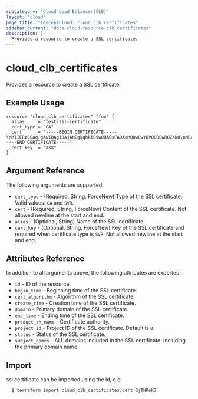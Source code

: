 ```yaml
---
subcategory: "Cloud Load Balancer(CLB)"
layout: "cloud"
page_title: "TencentCloud: cloud_clb_certificates"
sidebar_current: "docs-cloud-resource-clb_certificates"
description: |-
  Provides a resource to create a SSL certificate.
---
```


# cloud_clb_certificates

Provides a resource to create a SSL certificate.

## Example Usage

```hcl
resource "cloud_clb_certificates" "foo" {
  alias     = "test-ssl-certificate"
  cert_type = "CA"
  cert      = "-----BEGIN CERTIFICATE-----\nMIIERzCCAq+gAwIBAgIBAjANBgkqhkiG9w0BAQsFADAoMQ0wCwYDVQQDEwR0ZXN0\nMRcwFQYDVQQKEw50ZXJyYWZvcm0gdGVzdDAeFw0xOTA4MTMwMzE5MzlaFw0yOTA4\nMTAwMzE5MzlaMC4xEzARBgNVBAMTCnNlcnZlciBzc2wxFzAVBgNVBAoTDnRlcnJh\nZm9ybS10ZXN0MIIBojANBgkqhkiG9w0BAQEFAAOCAY8AMIIBigKCAYEA1Ryp+DKK\nSNFKZsPtwfR+jzOnQ8YFieIKYgakV688d8YgpolenbmeEPrzT87tunFD7G9f6ALG\nND8rj7npj0AowxhOL/h/v1D9u0UsIaj5i2GWJrqNAhGLaxWiEB/hy5WOiwxDrGei\ngQqJkFM52Ep7G1Yx7PHJmKFGwN9FhIsFi1cNZfVRopZuCe/RMPNusNVZaIi+qcEf\nfsE1cmfmuSlG3Ap0RKOIyR0ajDEzqZn9/0R7VwWCF97qy8TNYk94K/1tq3zyhVzR\nZ83xOSfrTqEfb3so3AU2jyKgYdwr/FZS72VCHS8IslgnqJW4izIXZqgIKmHaRZtM\nN4jUloi6l/6lktt6Lsgh9xECecxziSJtPMaog88aC8HnMqJJ3kScGCL36GYG+Kaw\n5PnDlWXBaeiDe8z/eWK9+Rr2M+rhTNxosAVGfDJyxAXyiX49LQ0v7f9qzwc/0JiD\nbvsUv1cm6OgpoEMP9SXqqBdwGqeKbD2/2jlP48xlYP6l1SoJG3GgZ8dbAgMBAAGj\ndjB0MAwGA1UdEwEB/wQCMAAwEwYDVR0lBAwwCgYIKwYBBQUHAwEwDwYDVR0PAQH/\nBAUDAweAADAdBgNVHQ4EFgQULwWKBQNLL9s3cb3tTnyPVg+mpCMwHwYDVR0jBBgw\nFoAUKwfrmq791mY831S6UHARHtgYnlgwDQYJKoZIhvcNAQELBQADggGBAMo5RglS\nAHdPgaicWJvmvjjexjF/42b7Rz4pPfMjYw6uYO8He/f4UZWv5CZLrbEe7MywaK3y\n0OsfH8AhyN29pv2x8g9wbmq7omZIOZ0oCAGduEXs/A/qY/hFaCohdkz/IN8qi6JW\nVXreGli3SrpcHFchSwHTyJEXgkutcGAsOvdsOuVSmplOyrkLHc8uUe8SG4j8kGyg\nEzaszFjHkR7g1dVyDVUedc588mjkQxYeAamJgfkgIhljWKMa2XzkVMcVfQHfNpM1\nn+bu8SmqRt9Wma2bMijKRG/Blm756LoI+skY+WRZmlDnq8zj95TT0vceGP0FUWh5\nhKyiocABmpQs9OK9HMi8vgSWISP+fYgkm/bKtKup2NbZBoO5/VL2vCEPInYzUhBO\njCbLMjNjtM5KriCaR7wDARgHiG0gBEPOEW1PIjZ9UOH+LtIxbNZ4eEIIINLHnBHf\nL+doVeZtS/gJc4G4Adr5HYuaS9ZxJ0W2uy0eQlOHzjyxR6Mf/rpnilJlcQ==\n-----END CERTIFICATE-----"
  cert_key  = "XXX"
}
```

## Argument Reference

The following arguments are supported:

* `cert_type` - (Required, String, ForceNew) Type of the SSL certificate. Valid values: `CA` and `SVR`.
* `cert` - (Required, String, ForceNew) Content of the SSL certificate. Not allowed newline at the start and end.
* `alias` - (Optional, String) Name of the SSL certificate.
* `cert_key` - (Optional, String, ForceNew) Key of the SSL certificate and required when certificate type is `SVR`. Not allowed newline at the start and end.

## Attributes Reference

In addition to all arguments above, the following attributes are exported:

* `id` - ID of the resource.
* `begin_time` - Beginning time of the SSL certificate.
* `cert_algorithm` - Algorithm of the SSL certificate.
* `create_time` - Creation time of the SSL certificate.
* `domain` - Primary domain of the SSL certificate.
* `end_time` - Ending time of the SSL certificate.
* `product_zh_name` - Certificate authority.
* `project_id` - Project ID of the SSL certificate. Default is `0`.
* `status` - Status of the SSL certificate.
* `subject_names` - ALL domains included in the SSL certificate. Including the primary domain name.


## Import

ssl certificate can be imported using the id, e.g.

```
  $ terraform import cloud_clb_certificates.cert GjTNRoK7
```

